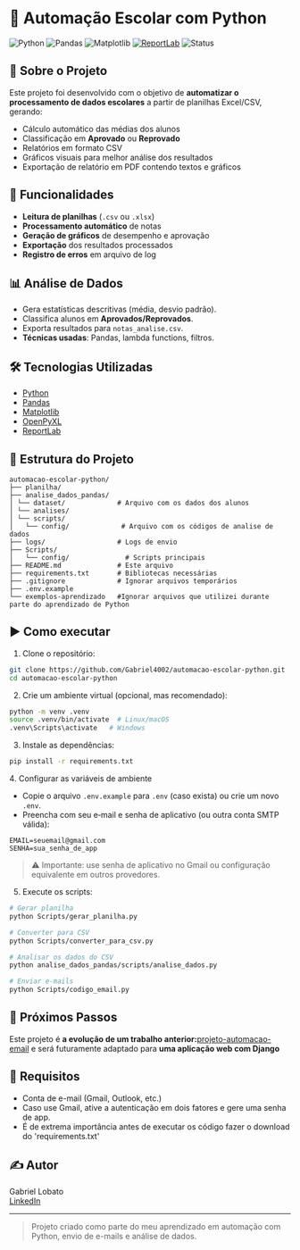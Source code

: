 # 📨 Automação Escolar com Python

![Python](https://img.shields.io/badge/Python-3.10%2B-blue)
![Pandas](https://img.shields.io/badge/Pandas-Data%20Analysis-green)
![Matplotlib](https://img.shields.io/badge/Matplotlib-Visualização%20de%20Dados-orange)
[![ReportLab](https://img.shields.io/badge/ReportLab-Visualização%20de%20Dados-orange)](https://img.shields.io/badge/ReportLab-Geração%20de%20PDFs-blueviolet)
![Status](https://img.shields.io/badge/Status-Concluído-brightgreen)

## 📌 Sobre o Projeto
Este projeto foi desenvolvido com o objetivo de **automatizar o processamento de dados escolares** a partir de planilhas Excel/CSV, gerando:
- Cálculo automático das médias dos alunos
- Classificação em **Aprovado** ou **Reprovado**
- Relatórios em formato CSV
- Gráficos visuais para melhor análise dos resultados
- Exportação de relatório em PDF contendo textos e gráficos

## 🚀 Funcionalidades
- **Leitura de planilhas** (`.csv` ou `.xlsx`)
- **Processamento automático** de notas
- **Geração de gráficos** de desempenho e aprovação
- **Exportação** dos resultados processados
- **Registro de erros** em arquivo de log

## 📊 Análise de Dados  
- Gera estatísticas descritivas (média, desvio padrão).  
- Classifica alunos em **Aprovados/Reprovados**.  
- Exporta resultados para `notas_analise.csv`.  
- **Técnicas usadas**: Pandas, lambda functions, filtros.

## 🛠 Tecnologias Utilizadas
- [Python](https://www.python.org/)  
- [Pandas](https://pandas.pydata.org/)  
- [Matplotlib](https://matplotlib.org/)  
- [OpenPyXL](https://openpyxl.readthedocs.io/)
- [ReportLab](https://docs.reportlab.com/)

## 📁 Estrutura do Projeto
```
automacao-escolar-python/
├── planilha/   
├── analise_dados_pandas/
│ └── dataset/             # Arquivo com os dados dos alunos
│ └── analises/
│ └── scripts/
│   └── config/             # Arquivo com os códigos de analise de dados
├── logs/                  # Logs de envio
├── Scripts/
│   └── config/              # Scripts principais
├── README.md              # Este arquivo
├── requirements.txt       # Bibliotecas necessárias
├── .gitignore             # Ignorar arquivos temporários
├── .env.example
└── exemplos-aprendizado   #Ignorar arquivos que utilizei durante parte do aprendizado de Python
```

## ▶️ Como executar

1. Clone o repositório:
```bash
git clone https://github.com/Gabriel4002/automacao-escolar-python.git
cd automacao-escolar-python
```

2. Crie um ambiente virtual (opcional, mas recomendado):
```bash
python -m venv .venv
source .venv/bin/activate  # Linux/macOS
.venv\Scripts\activate   # Windows
```

3. Instale as dependências:
```bash
pip install -r requirements.txt
```

4️. Configurar as variáveis de ambiente
- Copie o arquivo `.env.example` para `.env` (caso exista) ou crie um novo `.env`.
- Preencha com seu e‑mail e senha de aplicativo (ou outra conta SMTP válida):

```env
EMAIL=seuemail@gmail.com
SENHA=sua_senha_de_app
```
> ⚠️ Importante: use senha de aplicativo no Gmail ou configuração equivalente em outros provedores.

5. Execute os scripts:
```bash
# Gerar planilha
python Scripts/gerar_planilha.py

# Converter para CSV
python Scripts/converter_para_csv.py

# Analisar os dados do CSV
python analise_dados_pandas/scripts/analise_dados.py

# Enviar e-mails
python Scripts/codigo_email.py
```

## 👣 Próximos Passos

Este projeto é **a evolução de um trabalho anterior:**[projeto-automacao-email](https://github.com/Gabriel4002/projeto-automacao-email) e será futuramente adaptado para **uma aplicação web com Django**


## 📌 Requisitos

- Conta de e-mail (Gmail, Outlook, etc.)
- Caso use Gmail, ative a autenticação em dois fatores e gere uma senha de app.
- É de extrema importância antes de executar os código fazer o download do 'requirements.txt'

## ✍️ Autor

Gabriel Lobato  
[LinkedIn](https://www.linkedin.com/in/gabriel-lobato-314096371)

---

> Projeto criado como parte do meu aprendizado em automação com Python, envio de e-mails e análise de dados.
